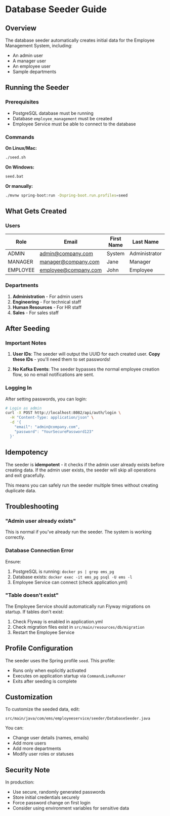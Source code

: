 # Database Seeder Guide

## Overview

The database seeder automatically creates initial data for the Employee Management System, including:
- An admin user
- A manager user  
- An employee user
- Sample departments

## Running the Seeder

### Prerequisites
- PostgreSQL database must be running
- Database `employee_management` must be created
- Employee Service must be able to connect to the database

### Commands

**On Linux/Mac:**
```bash
./seed.sh
```

**On Windows:**
```bash
seed.bat
```

**Or manually:**
```bash
./mvnw spring-boot:run -Dspring-boot.run.profiles=seed
```

## What Gets Created

### Users

| Role | Email | First Name | Last Name | Department | Status |
|------|-------|------------|-----------|------------|--------|
| ADMIN | admin@company.com | System | Administrator | Administration | ACTIVE |
| MANAGER | manager@company.com | Jane | Manager | Engineering | ACTIVE |
| EMPLOYEE | employee@company.com | John | Employee | Engineering | ACTIVE |

### Departments

1. **Administration** - For admin users
2. **Engineering** - For technical staff
3. **Human Resources** - For HR staff
4. **Sales** - For sales staff

## After Seeding

### Important Notes

1. **User IDs**: The seeder will output the UUID for each created user. **Copy these IDs** - you'll need them to set passwords!

2. **No Kafka Events**: The seeder bypasses the normal employee creation flow, so no email notifications are sent.

### Logging In

After setting passwords, you can login:

```bash
# Login as admin
curl -X POST http://localhost:8082/api/auth/login \
  -H "Content-Type: application/json" \
  -d '{
    "email": "admin@company.com",
    "password": "YourSecurePassword123"
  }'
```

## Idempotency

The seeder is **idempotent** - it checks if the admin user already exists before creating data. If the admin user exists, the seeder will skip all operations and exit gracefully.

This means you can safely run the seeder multiple times without creating duplicate data.

## Troubleshooting

### "Admin user already exists"

This is normal if you've already run the seeder. The system is working correctly.

### Database Connection Error

Ensure:
1. PostgreSQL is running: `docker ps | grep ems_pg`
2. Database exists: `docker exec -it ems_pg psql -U ems -l`
3. Employee Service can connect (check application.yml)

### "Table doesn't exist"

The Employee Service should automatically run Flyway migrations on startup. If tables don't exist:
1. Check Flyway is enabled in application.yml
2. Check migration files exist in `src/main/resources/db/migration`
3. Restart the Employee Service

## Profile Configuration

The seeder uses the Spring profile `seed`. This profile:
- Runs only when explicitly activated
- Executes on application startup via `CommandLineRunner`
- Exits after seeding is complete

## Customization

To customize the seeded data, edit:
```
src/main/java/com/ems/employeeservice/seeder/DatabaseSeeder.java
```

You can:
- Change user details (names, emails)
- Add more users
- Add more departments
- Modify user roles or statuses

## Security Note

In production:
- Use secure, randomly generated passwords
- Store initial credentials securely
- Force password change on first login
- Consider using environment variables for sensitive data

